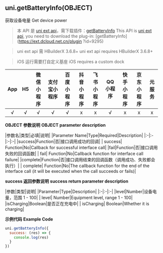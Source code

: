 ## uni.getBatteryInfo(OBJECT)

获取设备电量
Get device power

> 本 API 是 [uni ext api](https://uniapp.dcloud.net.cn/api/extapi.html)，需下载插件：[getBatteryInfo](https://ext.dcloud.net.cn/plugin?id=9295)
> This API is [uni ext api](https://uniapp.dcloud.net.cn/api/extapi.html), you need to download the plug-in: [getBatteryInfo](https://ext.dcloud.net.cn/plugin ?id=9295)

> uni ext api 需 HBuilderX 3.6.8+
> uni ext api requires HBuilderX 3.6.8+

> iOS 运行需要打自定义基座
> iOS requires a custom dock

|App|H5|微信小程序|支付宝小程序|百度小程序|抖音小程序|飞书小程序|QQ小程序|快手小程序|京东小程序|元服务|
|:-:|:-:|:-:|:-:|:-:|:-:|:-:|:-:|:-:|:-:|:-:|
|√|√|√|√|√|x|x|√|x|x|x|

<!-- UNIAPPAPIJSON.getBatteryInfo.compatibility -->

**OBJECT 参数说明**
**OBJECT parameter description**

|参数名|类型|必填|说明|
|Parameter Name|Type|Required|Description|
|:-|:-|:-|:-|
|success|Function|否|接口调用成功的回调|
| success| Function|No|Callback for successful interface call|
|fail|Function|否|接口调用失败的回调函数|
| fail| Function|No|Callback function for interface call failure|
|complete|Function|否|接口调用结束的回调函数（调用成功、失败都会执行）|
| complete| Function|No|The callback function for the end of the interface call (it will be executed when the call succeeds or fails)|

**success 返回参数说明**
**success return parameter description**

|参数|类型|说明|
|Parameter|Type|Description|
|:-|:-|:-|
|level|Number|设备电量，范围 1 - 100|
| level| Number|Equipment level, range 1 - 100|
|isCharging|Boolean|是否正在充电中|
| isCharging| Boolean|Whether it is charging|

**示例代码**
**Example Code**

```js
uni.getBatteryInfo({
  success: (res) => {
    console.log(res)
  }
})
```
